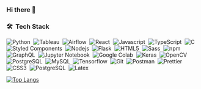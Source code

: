 ### Hi there 👋

<!--
**Nidhi-Pai/Nidhi-Pai** is a ✨ _special_ ✨ repository because its `README.md` (this file) appears on your GitHub profile.

Here are some ideas to get you started:

- 🔭 I’m currently working on ...
- 🌱 I’m currently learning ...
- 👯 I’m looking to collaborate on ...
- 🤔 I’m looking for help with ...
- 💬 Ask me about ...
- 📫 How to reach me: ...
- 😄 Pronouns: ...
- ⚡ Fun fact: ...
-->

### 🛠 &nbsp;Tech Stack
![Python](https://img.shields.io/badge/-Python-05122A?style=flat&logo=python)&nbsp;
![Tableau](https://img.shields.io/badge/-Tableau-05122A?style=flat&logo=tableau)&nbsp;
![Airflow](https://img.shields.io/badge/-Airflow-05122A?style=flat&logo=airflow)&nbsp;
![React](https://img.shields.io/badge/-React-05122A?style=flat&logo=react)&nbsp;
![Javascript](https://img.shields.io/badge/-JavaScript-05122A?style=flat&logo=javascript)&nbsp;
![TypeScript](https://img.shields.io/badge/-TypeScript-05122A?style=flat&logo=typescript)&nbsp;
![C](https://img.shields.io/badge/-C-05122A?style=flat&logo=c)&nbsp;
![Styled Components](https://img.shields.io/badge/-StyledComponents-05122A?style=flat&logo=styled-components)&nbsp;
![Nodejs](https://img.shields.io/badge/-NodeJS-05122A?style=flat&logo=node.js)&nbsp;
![Flask](https://img.shields.io/badge/-Flask-05122A?style=flat&logo=flask)&nbsp;
![HTML5](https://img.shields.io/badge/-HTML5-05122A?style=flat&logo=html5)&nbsp;
![Sass](https://img.shields.io/badge/-SASS-05122A?style=flat&logo=sass)&nbsp;
![npm](https://img.shields.io/badge/-NPM-05122A?style=flat&logo=npm)&nbsp;
![GraphQL](https://img.shields.io/badge/-Python-05122A?style=flat&logo=python)&nbsp;
![Jupyter Notebook](https://img.shields.io/badge/-Jupyter%20Notebook-05122A?style=flat&logo=jupyter&logoColor=F37626)&nbsp;
![Google Colab](https://img.shields.io/badge/-Google%20Colab-05122A?style=flat&logo=google-colab&logoColor=F9AB00)&nbsp;
![Keras](https://img.shields.io/badge/-Keras-05122A?style=flat&logo=keras&logoColor=D00000)&nbsp;
![OpenCV](https://img.shields.io/badge/-OpenCV-05122A?style=flat&logo=opencv&logoColor=5C3EE8)&nbsp;
![PostgreSQL](https://img.shields.io/badge/-PostgreSQL-05122A?style=flat&logo=postgresql&logoColor=336791)&nbsp;
![MySQL](https://img.shields.io/badge/-MySQL-05122A?style=flat&logo=mysql&logoColor=4479A1)&nbsp;
![Tensorflow](https://img.shields.io/badge/-Tensorflow-05122A?style=flat&logo=tensorflow&logoColor=FF6F00)&nbsp;
![Git](https://img.shields.io/badge/-Git-05122A?style=flat&logo=git&logoColor=FFA518)&nbsp;
![Postman](https://img.shields.io/badge/-Postman-05122A?style=flat&logo=postman&logoColor=FFA518)&nbsp;
![Prettier](https://img.shields.io/badge/-Prettier-05122A?style=flat&logo=prettier&logoColor=FFA518)&nbsp;
![CSS3](https://img.shields.io/badge/-CSS3-05122A?style=flat&logo=css3&logoColor=FFA518)&nbsp;
![PostgreSQL](https://img.shields.io/badge/-PostgreSQL-05122A?style=flat&logo=postgreSQL&logoColor=FFA518)&nbsp;
![Latex](https://img.shields.io/badge/-Latex-05122A?style=flat&logo=latex&logoColor=008080)&nbsp;

[![Top Langs](https://github-readme-stats.vercel.app/api/top-langs/?username=nidhi-pai&layout=compact&theme=dracula)](https://github.com/nidhi-pai/github-readme-stats)
